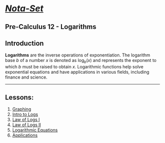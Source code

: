 # [***Nota-Set***](index.md)
## Pre-Calculus 12 - <i class="fa-solid fa-calculator"></i> Logarithms
## **Introduction**

**Logarithms** are the inverse operations of exponentiation. The logarithm base $b$ of a number $x$ is denoted as $\log_b(x)$ and represents the exponent to which $b$ must be raised to obtain $x$. Logarithmic functions help solve exponential equations and have applications in various fields, including finance and science.

---

## **Lessons**:

1. [Graphing](unav.md)
2. [Intro to Logs](unav.md)
3. [Law of Logs I](Notes/PC12/Logarithms/Lesson%203%20(Law%20of%20Logs%20I).html)
4. [Law of Logs II](Notes/PC12/Logarithms/Lesson%204%20(Law%20of%20Logs%20II).html)
5. [Logarithmic Equations](Notes/PC12/Logarithms/Lesson%205%20(Logarithmic%20Equations).html)
6. [Applications](Notes/PC12/Logarithms/Lesson%206%20(Applications).html)


<link rel="stylesheet" href="https://cdnjs.cloudflare.com/ajax/libs/font-awesome/6.3.0/css/all.min.css">
